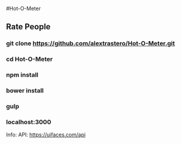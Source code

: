#Hot-O-Meter

## Rate People

### git clone https://github.com/alextrastero/Hot-O-Meter.git
### cd Hot-O-Meter
### npm install
### bower install
### gulp
### localhost:3000

Info:
API: https://uifaces.com/api